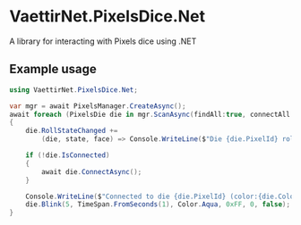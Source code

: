 # VaettirNet.PixelsDice.Net

A library for interacting with Pixels dice using .NET

## Example usage

```csharp
using VaettirNet.PixelsDice.Net;

var mgr = await PixelsManager.CreateAsync();
await foreach (PixelsDie die in mgr.ScanAsync(findAll:true, connectAll:false, cancellationToken: exit.Token))
{
    die.RollStateChanged +=
        (die, state, face) => Console.WriteLine($"Die {die.PixelId} roll state changed to {state} on face {face}");

    if (!die.IsConnected)
    {
        await die.ConnectAsync();
    }

    Console.WriteLine($"Connected to die {die.PixelId} (color:{die.Colorway}, type:{die.Type}, firmware:{die.BuildTimestamp.ToLocalTime()}");
    die.Blink(5, TimeSpan.FromSeconds(1), Color.Aqua, 0xFF, 0, false);
}
```